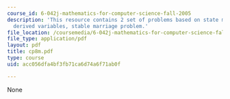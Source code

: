 ```yaml
---
course_id: 6-042j-mathematics-for-computer-science-fall-2005
description: 'This resource contains 2 set of problems based on state machines II:
  derived variables, stable marriage problem.'
file_location: /coursemedia/6-042j-mathematics-for-computer-science-fall-2005/acc056dfa4bf3fb71ca6d74a6f71ab0f_cp8m.pdf
file_type: application/pdf
layout: pdf
title: cp8m.pdf
type: course
uid: acc056dfa4bf3fb71ca6d74a6f71ab0f

---
```

None